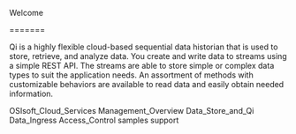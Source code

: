 Welcome

=======

Qi is a highly flexible cloud-based sequential data historian that is
used to store, retrieve, and analyze data. You create and write data
to streams using a simple REST API. The streams are able to store simple or
complex data types to suit the application needs. An assortment of
methods with customizable behaviors are available to read data and
easily obtain needed information.




   OSIsoft_Cloud_Services
   Management_Overview
   Data_Store_and_Qi
   Data_Ingress
   Access_Control
   samples
   support
